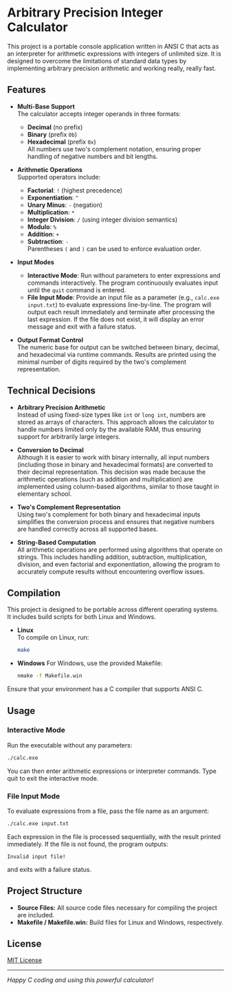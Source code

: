 # Arbitrary Precision Integer Calculator

This project is a portable console application written in ANSI C that acts as an interpreter for arithmetic expressions with integers of unlimited size. It is designed to overcome the limitations of standard data types by implementing arbitrary precision arithmetic and working really, really fast.

## Features

- **Multi-Base Support**  
  The calculator accepts integer operands in three formats:
  - **Decimal** (no prefix)
  - **Binary** (prefix `0b`)
  - **Hexadecimal** (prefix `0x`)  
  All numbers use two's complement notation, ensuring proper handling of negative numbers and bit lengths.

- **Arithmetic Operations**  
  Supported operators include:
  - **Factorial**: `!` (highest precedence)
  - **Exponentiation**: `^`
  - **Unary Minus**: `-` (negation)
  - **Multiplication**: `*`
  - **Integer Division**: `/` (using integer division semantics)
  - **Modulo**: `%`
  - **Addition**: `+`
  - **Subtraction**: `-`  
  Parentheses `(` and `)` can be used to enforce evaluation order.

- **Input Modes**  
  - **Interactive Mode**: Run without parameters to enter expressions and commands interactively. The program continuously evaluates input until the `quit` command is entered.
  - **File Input Mode**: Provide an input file as a parameter (e.g., `calc.exe input.txt`) to evaluate expressions line-by-line. The program will output each result immediately and terminate after processing the last expression. If the file does not exist, it will display an error message and exit with a failure status.

- **Output Format Control**  
  The numeric base for output can be switched between binary, decimal, and hexadecimal via runtime commands. Results are printed using the minimal number of digits required by the two's complement representation.

## Technical Decisions

- **Arbitrary Precision Arithmetic**  
  Instead of using fixed-size types like `int` or `long int`, numbers are stored as arrays of characters. This approach allows the calculator to handle numbers limited only by the available RAM, thus ensuring support for arbitrarily large integers.

- **Conversion to Decimal**  
  Although it is easier to work with binary internally, all input numbers (including those in binary and hexadecimal formats) are converted to their decimal representation. This decision was made because the arithmetic operations (such as addition and multiplication) are implemented using column-based algorithms, similar to those taught in elementary school.

- **Two's Complement Representation**  
  Using two's complement for both binary and hexadecimal inputs simplifies the conversion process and ensures that negative numbers are handled correctly across all supported bases.

- **String-Based Computation**  
  All arithmetic operations are performed using algorithms that operate on strings. This includes handling addition, subtraction, multiplication, division, and even factorial and exponentiation, allowing the program to accurately compute results without encountering overflow issues.

## Compilation

This project is designed to be portable across different operating systems. It includes build scripts for both Linux and Windows.

- **Linux**  
  To compile on Linux, run:
  ```bash
  make
  ```

- **Windows**
  For Windows, use the provided Makefile:
  ```bash
  nmake -f Makefile.win
  ```

Ensure that your environment has a C compiler that supports ANSI C.

## Usage

### Interactive Mode

Run the executable without any parameters:
```bash
./calc.exe
```

You can then enter arithmetic expressions or interpreter commands. Type quit to exit the interactive mode.

### File Input Mode

To evaluate expressions from a file, pass the file name as an argument:

```bash
./calc.exe input.txt
```

Each expression in the file is processed sequentially, with the result printed immediately. If the file is not found, the program outputs:

```plaintext
Invalid input file!
```

and exits with a failure status.

## Project Structure

- **Source Files:** All source code files necessary for compiling the project are included.
- **Makefile / Makefile.win:** Build files for Linux and Windows, respectively.

## License

[MIT License](LICENSE)

---

*Happy C coding and using this powerful calculator!*